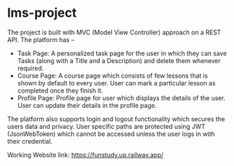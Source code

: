 # lms-project

The project is built with MVC (Model View Controller) approach on a REST API. The platform has –
- Task Page: A personalized task page for the user in which they can save Tasks (along with a Title and a Description) and delete them whenever required.
- Course Page: A course page which consists of few lessons that is shown by default to every user. User can mark a particular lesson as completed once they finish it.
- Profile Page: Profile page for user which displays the details of the user. User can update their details in the profile page.

The platform also supports login and logout functionality which secures the users data and privacy. User specific paths are protected using JWT (JsonWebToken) which cannot be accessed unless the user logs in with their credential.

Working Website link: https://funstudy.up.railway.app/
